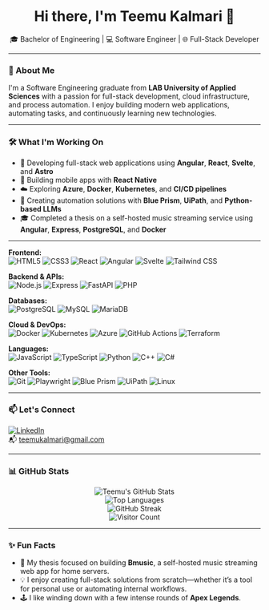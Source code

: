 <h1 align="center">Hi there, I'm Teemu Kalmari 👋</h1>
<p align="center">🎓 Bachelor of Engineering | 💻 Software Engineer | 🌐 Full-Stack Developer</p>

---

### 🚀 About Me

I'm a Software Engineering graduate from **LAB University of Applied Sciences** with a passion for full-stack development, cloud infrastructure, and process automation. I enjoy building modern web applications, automating tasks, and continuously learning new technologies.

---

### 🛠️ What I'm Working On

- 🧩 Developing full-stack web applications using **Angular**, **React**, **Svelte**, and **Astro**
- 📱 Building mobile apps with **React Native**
- ☁️ Exploring **Azure**, **Docker**, **Kubernetes**, and **CI/CD pipelines**
- 🤖 Creating automation solutions with **Blue Prism**, **UiPath**, and **Python-based LLMs**
- 🎓 Completed a thesis on a self-hosted music streaming service using **Angular**, **Express**, **PostgreSQL**, and **Docker**

---

**Frontend:**  
![HTML5](https://img.shields.io/badge/-HTML5-E34F26?logo=html5&logoColor=white&style=flat) ![CSS3](https://img.shields.io/badge/-CSS3-1572B6?logo=css3&logoColor=white&style=flat) ![React](https://img.shields.io/badge/-React-61DAFB?logo=react&logoColor=black&style=flat) ![Angular](https://img.shields.io/badge/-Angular-DD0031?logo=angular&logoColor=white&style=flat) ![Svelte](https://img.shields.io/badge/-Svelte-FF3E00?logo=svelte&logoColor=white&style=flat) ![Tailwind CSS](https://img.shields.io/badge/-Tailwind-06B6D4?logo=tailwindcss&logoColor=white&style=flat)  

**Backend & APIs:**  
![Node.js](https://img.shields.io/badge/-Node.js-339933?logo=node.js&logoColor=white&style=flat) ![Express](https://img.shields.io/badge/-Express-000000?logo=express&logoColor=white&style=flat) ![FastAPI](https://img.shields.io/badge/-FastAPI-009688?logo=fastapi&logoColor=white&style=flat) ![PHP](https://img.shields.io/badge/-PHP-777BB4?logo=php&logoColor=white&style=flat)  

**Databases:**  
![PostgreSQL](https://img.shields.io/badge/-PostgreSQL-4169E1?logo=postgresql&logoColor=white&style=flat) ![MySQL](https://img.shields.io/badge/-MySQL-4479A1?logo=mysql&logoColor=white&style=flat) ![MariaDB](https://img.shields.io/badge/-MariaDB-003545?logo=mariadb&logoColor=white&style=flat)  

**Cloud & DevOps:**  
![Docker](https://img.shields.io/badge/-Docker-2496ED?logo=docker&logoColor=white&style=flat) ![Kubernetes](https://img.shields.io/badge/-Kubernetes-326CE5?logo=kubernetes&logoColor=white&style=flat) ![Azure](https://img.shields.io/badge/-Azure-0078D4?logo=microsoftazure&logoColor=white&style=flat) ![GitHub Actions](https://img.shields.io/badge/-GitHub%20Actions-2088FF?logo=github-actions&logoColor=white&style=flat) ![Terraform](https://img.shields.io/badge/-Terraform-7B42BC?logo=terraform&logoColor=white&style=flat)  

**Languages:**  
![JavaScript](https://img.shields.io/badge/-JavaScript-F7DF1E?logo=javascript&logoColor=black&style=flat) ![TypeScript](https://img.shields.io/badge/-TypeScript-3178C6?logo=typescript&logoColor=white&style=flat) ![Python](https://img.shields.io/badge/-Python-3776AB?logo=python&logoColor=white&style=flat) ![C++](https://img.shields.io/badge/-C++-00599C?logo=c%2B%2B&logoColor=white&style=flat) ![C#](https://img.shields.io/badge/-C%23-239120?logo=c-sharp&logoColor=white&style=flat)  

**Other Tools:**  
![Git](https://img.shields.io/badge/-Git-F05032?logo=git&logoColor=white&style=flat) ![Playwright](https://img.shields.io/badge/-Playwright-2EAD33?logo=playwright&logoColor=white&style=flat) ![Blue Prism](https://img.shields.io/badge/-Blue%20Prism-00BFFF?logo=blueprism&logoColor=white&style=flat) ![UiPath](https://img.shields.io/badge/-UiPath-F88900?logo=uipath&logoColor=white&style=flat) ![Linux](https://img.shields.io/badge/-Linux-FCC624?logo=linux&logoColor=black&style=flat)  

---

### 📫 Let's Connect

[![LinkedIn](https://img.shields.io/badge/-Teemu%20Kalmari-blue?logo=linkedin&style=flat&logoColor=white)](https://www.linkedin.com/in/teemu-kalmari-755469169/)  
📬 [teemukalmari@gmail.com](mailto:teemukalmari@gmail.com)

---

### 📊 GitHub Stats

<p align="center">
  <img src="https://github-readme-stats.vercel.app/api?username=temez26&show_icons=true&count_private=true&theme=dark" alt="Teemu's GitHub Stats" />
  <br />
  <img src="https://github-readme-stats.vercel.app/api/top-langs/?username=temez26&layout=compact&theme=dark" alt="Top Languages" />
  <br />
  <img src="https://streak-stats.demolab.com?user=temez26&theme=dark" alt="GitHub Streak" />
  <br />
  <img src="https://profile-counter.glitch.me/temez26/count.svg" alt="Visitor Count" />
</p>

---

### ✨ Fun Facts

- 🎵 My thesis focused on building **Bmusic**, a self-hosted music streaming web app for home servers.
- 💡 I enjoy creating full-stack solutions from scratch—whether it’s a tool for personal use or automating internal workflows.
- 🕹️ I like winding down with a few intense rounds of **Apex Legends**.

